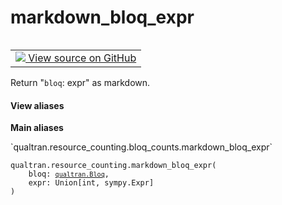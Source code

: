 # markdown_bloq_expr


<table class="tfo-notebook-buttons tfo-api nocontent" align="left">
<td>
  <a target="_blank" href="https://github.com/quantumlib/cirq-qubitization/blob/main/qualtran/resource_counting/bloq_counts.py#L187-L194">
    <img src="https://www.tensorflow.org/images/GitHub-Mark-32px.png" />
    View source on GitHub
  </a>
</td>
</table>



Return "`bloq`: expr" as markdown.


<section class="expandable">
  <h4 class="showalways">View aliases</h4>
  <p>
<b>Main aliases</b>
<p>`qualtran.resource_counting.bloq_counts.markdown_bloq_expr`</p>
</p>
</section>

<pre class="devsite-click-to-copy prettyprint lang-py tfo-signature-link">
<code>qualtran.resource_counting.markdown_bloq_expr(
    bloq: <a href="../../qualtran/Bloq.html"><code>qualtran.Bloq</code></a>,
    expr: Union[int, sympy.Expr]
)
</code></pre>



<!-- Placeholder for "Used in" -->
